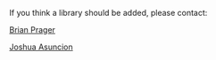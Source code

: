 If you think a library should be added, please contact:

[Brian Prager](mailto:bjprager@seas.upenn.edu)

[Joshua Asuncion](mailto:asuncion@seas.upenn.edu)
